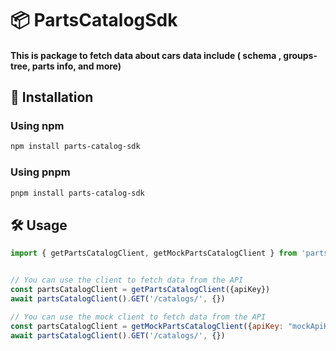 # 📦 PartsCatalogSdk

#### This is package to fetch data about cars data include ( schema , groups-tree, parts info, and more)

## 🚀 Installation

### Using npm

```bash
npm install parts-catalog-sdk
```

### Using pnpm

```bash
pnpm install parts-catalog-sdk
```

## 🛠 Usage

```js
import { getPartsCatalogClient, getMockPartsCatalogClient } from 'parts-catalog-sdk'


// You can use the client to fetch data from the API
const partsCatalogClient = getPartsCatalogClient({apiKey})
await partsCatalogClient().GET('/catalogs/', {})

// You can use the mock client to fetch data from the API
const partsCatalogClient = getMockPartsCatalogClient({apiKey: "mockApiKey"})
await partsCatalogClient().GET('/catalogs/', {})
```